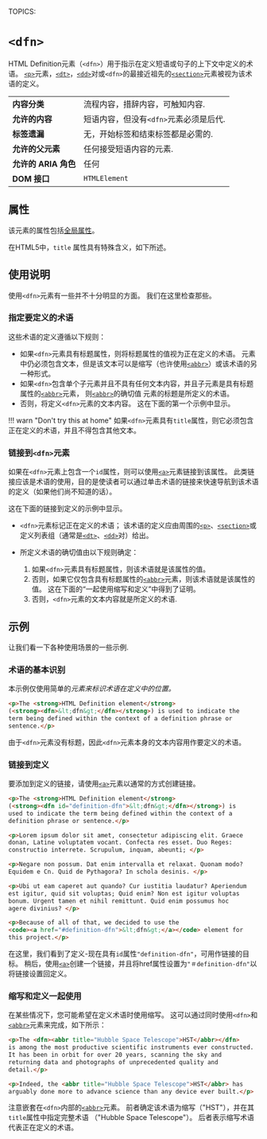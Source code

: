 TOPICS: <dfn>

# `<dfn>`

HTML Definition元素（`<dfn>`）用于指示在定义短语或句子的上下文中定义的术语。 [`<p>`](/zh-hans/webfrontend/<p>)元素，[`<dt>`](/zh-hans/webfrontend/<dt>)，[`<dd>`](/zh-hans/webfrontend/<dd>)对或`<dfn>`的最接近祖先的[`<section>`](/zh-hans/webfrontend/<section>)元素被视为该术语的定义。

|  |  |
| :-- | :-- |
| **内容分类** | 流程内容，措辞内容，可触知内容. |
| **允许的内容** | 短语内容，但没有`<dfn>`元素必须是后代. |
| **标签遗漏** | 无，开始标签和结束标签都是必需的. |
| **允许的父元素** | 任何接受短语内容的元素. |
| **允许的 ARIA 角色** | 任何 |
| **DOM 接口** | `HTMLElement` |

## 属性

该元素的属性包括[全局属性](/zh-hans/webfrontend/HTML_Global_Attributes)。

在HTML5中，`title` 属性具有特殊含义，如下所述。

## 使用说明

使用`<dfn>`元素有一些并不十分明显的方面。 我们在这里检查那些。

### 指定要定义的术语

这些术语的定义遵循以下规则：

- 如果`<dfn>`元素具有标题属性，则将标题属性的值视为正在定义的术语。 元素中仍必须包含文本，但是该文本可以是缩写（也许使用[`<abbr>`](/zh-hans/webfrontend/<abbr>)）或该术语的另一种形式。
- 如果`<dfn>`包含单个子元素并且不具有任何文本内容，并且子元素是具有标题属性的[`<abbr>`](/zh-hans/webfrontend/<abbr>)元素，
则[`<abbr>`](/zh-hans/webfrontend/<abbr>)的确切值 元素的标题是所定义的术语。
- 否则，将定义`<dfn>`元素的文本内容。 这在下面的第一个示例中显示。

!!! warn "Don't try this at home"
    如果`<dfn>`元素具有`title`属性，则它必须包含正在定义的术语，并且不得包含其他文本。

### 链接到`<dfn>`元素

如果在`<dfn>`元素上包含一个`id`属性，则可以使用[`<a>`](/zh-hans/webfrontend/<a>)元素链接到该属性。 此类链接应该是术语的使用，目的是使读者可以通过单击术语的链接来快速导航到该术语的定义（如果他们尚不知道的话）。

这在下面的链接到定义的示例中显示。

- `<dfn>`元素标记正在定义的术语； 该术语的定义应由周围的[`<p>`](/zh-hans/webfrontend/<p>)、[`<section>`](/zh-hans/webfrontend/<section>)或定义列表组（通常是[`<dt>`](/zh-hans/webfrontend/<dt>)、[`<dd>`](/zh-hans/webfrontend/<dd>)对）给出。

- 所定义术语的确切值由以下规则确定：
  1. 如果`<dfn>`元素具有标题属性，则该术语就是该属性的值。
  2. 否则，如果它仅包含具有标题属性的[`<abbr>`](/zh-hans/webfrontend/<abbr>)元素，则该术语就是该属性的值。 这在下面的“一起使用缩写和定义”中得到了证明。
  3. 否则，`<dfn>`元素的文本内容就是所定义的术语.

## 示例

让我们看一下各种使用场景的一些示例.

### 术语的基本识别

本示例仅使用简单的<dfn>元素来标识术语在定义中的位置。

```html
<p>The <strong>HTML Definition element</strong>
(<strong><dfn>&lt;dfn&gt;</dfn></strong>) is used to indicate the
term being defined within the context of a definition phrase or
sentence.</p>
```

由于`<dfn>`元素没有标题，因此`<dfn>`元素本身的文本内容用作要定义的术语。

### 链接到定义

要添加到定义的链接，请使用[`<a>`](/zh-hans/webfrontend/<a>)元素以通常的方式创建链接。

```html
<p>The <strong>HTML Definition element</strong>
(<strong><dfn id="definition-dfn">&lt;dfn&gt;</dfn></strong>) is
used to indicate the term being defined within the context of a
definition phrase or sentence.</p>

<p>Lorem ipsum dolor sit amet, consectetur adipiscing elit. Graece
donan, Latine voluptatem vocant. Confecta res esset. Duo Reges:
constructio interrete. Scrupulum, inquam, abeunti; </p>

<p>Negare non possum. Dat enim intervalla et relaxat. Quonam modo?
Equidem e Cn. Quid de Pythagora? In schola desinis. </p>

<p>Ubi ut eam caperet aut quando? Cur iustitia laudatur? Aperiendum
est igitur, quid sit voluptas; Quid enim? Non est igitur voluptas
bonum. Urgent tamen et nihil remittunt. Quid enim possumus hoc
agere divinius? </p>

<p>Because of all of that, we decided to use the
<code><a href="#definition-dfn">&lt;dfn&gt;</a></code> element for
this project.</p>
```

在这里，我们看到了定义-现在具有`id`属性`"definition-dfn"`，可用作链接的目标。 稍后，使用[`<a>`](/zh-hans/webfrontend/<a>)创建一个链接，并且将href属性设置为`"＃definition-dfn"`以将链接设置回定义。

### 缩写和定义一起使用

在某些情况下，您可能希望在定义术语时使用缩写。 这可以通过同时使用`<dfn>`和[`<abbr>`](/zh-hans/webfrontend/<abbr>)元素来完成，如下所示：

```html
<p>The <dfn><abbr title="Hubble Space Telescope">HST</abbr></dfn>
is among the most productive scientific instruments ever constructed.
It has been in orbit for over 20 years, scanning the sky and
returning data and photographs of unprecedented quality and
detail.</p>

<p>Indeed, the <abbr title="Hubble Space Telescope">HST</abbr> has
arguably done more to advance science than any device ever built.</p>
```

注意嵌套在`<dfn>`内部的[`<abbr>`](/zh-hans/webfrontend/<abbr>)元素。 前者确定该术语为缩写（"HST"），并在其`title`属性中指定完整术语
（"Hubble Space Telescope"）。 后者表示缩写术语代表正在定义的术语。

